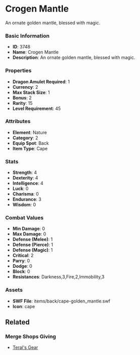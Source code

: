 # Crogen Mantle

An ornate golden mantle, blessed with magic.

### Basic Information

- **ID**: 3748
- **Name**: Crogen Mantle
- **Description**: An ornate golden mantle, blessed with magic.

### Properties

- **Dragon Amulet Required**: 1
- **Currency**: 2
- **Max Stack Size**: 1
- **Bonus**: 2
- **Rarity**: 15
- **Level Requirement**: 45

### Attributes

- **Element**: Nature
- **Category**: 2
- **Equip Spot**: Back
- **Item Type**: Cape

### Stats

- **Strength**: 4
- **Dexterity**: 4
- **Intelligence**: 4
- **Luck**: 0
- **Charisma**: 0
- **Endurance**: 3
- **Wisdom**: 0

### Combat Values

- **Min Damage**: 0
- **Max Damage**: 0
- **Defense (Melee)**: 1
- **Defense (Pierce)**: 1
- **Defense (Magic)**: 1
- **Critical**: 2
- **Parry**: 0
- **Dodge**: 0
- **Block**: 0
- **Resistances**: Darkness,3,Fire,2,Immobility,3

### Assets

- **SWF File**: items/back/cape-golden_mantle.swf
- **Icon**: cape

## Related

### Merge Shops Giving

- [Teral's Gear](../merge-shops/67-teral-s-gear.md)

